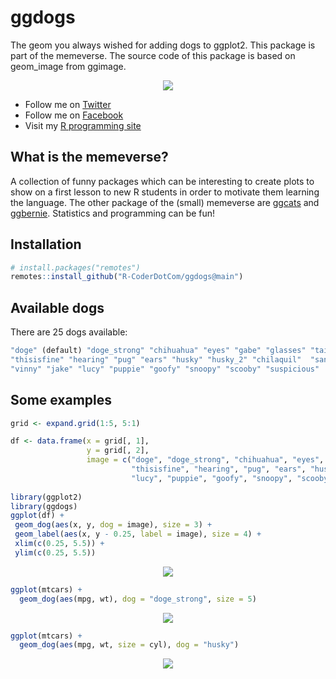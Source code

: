 # ggdogs
The geom you always wished for adding dogs to ggplot2. This package is part of the memeverse.
The source code of this package is based on geom_image from ggimage.


<p align="center">
 <img src="https://user-images.githubusercontent.com/67192157/125283840-13c07680-e319-11eb-8344-389d6c45d4da.png">
</p>


+ Follow me on [Twitter](https://twitter.com/RCoderWeb)
+ Follow me on [Facebook](https://www.facebook.com/RCODERweb)
+ Visit my [R programming site](https://r-coder.com/)

## What is the memeverse?

A collection of funny packages which can be interesting to create plots to show on a first lesson to new R students in order to motivate them learning the language. The other package of the (small) memeverse are [ggcats](https://github.com/R-CoderDotCom/ggcats) and [ggbernie](https://github.com/R-CoderDotCom/ggbernie). Statistics and programming can be fun!

## Installation
```r
# install.packages("remotes")
remotes::install_github("R-CoderDotCom/ggdogs@main")
```


## Available dogs

There are 25 dogs available:

```r
"doge" (default) "doge_strong" "chihuahua" "eyes" "gabe" "glasses" "tail" "surprised"
"thisisfine" "hearing" "pug" "ears" "husky" "husky_2" "chilaquil"  "santa", "bryan",
"vinny" "jake" "lucy" "puppie" "goofy" "snoopy" "scooby" "suspicious"
```

## Some examples

```r
grid <- expand.grid(1:5, 5:1)

df <- data.frame(x = grid[, 1],
                 y = grid[, 2],
                 image = c("doge", "doge_strong", "chihuahua", "eyes", "gabe", "glasses", "tail", "surprised",
                           "thisisfine", "hearing", "pug", "ears", "husky", "husky_2", "chilaquil", "santa", "bryan", "vinny", "jake",
                           "lucy", "puppie", "goofy", "snoopy", "scooby", "suspicious"))
                           
library(ggplot2)
library(ggdogs)
ggplot(df) +
 geom_dog(aes(x, y, dog = image), size = 3) +
 geom_label(aes(x, y - 0.25, label = image), size = 4) +
 xlim(c(0.25, 5.5)) + 
 ylim(c(0.25, 5.5))
```

<p align="center">
 <img src="https://user-images.githubusercontent.com/67192157/136852320-b2088483-a77b-45b8-855e-ec72e60b82c5.png">
</p>


```r
ggplot(mtcars) +
  geom_dog(aes(mpg, wt), dog = "doge_strong", size = 5)
```

<p align="center">
 <img src="https://user-images.githubusercontent.com/67192157/125281199-38671f00-e316-11eb-8dc3-48789ab1e511.png">
</p>


```r
ggplot(mtcars) +
  geom_dog(aes(mpg, wt, size = cyl), dog = "husky")
```

<p align="center">
 <img src="https://user-images.githubusercontent.com/67192157/125281261-4c128580-e316-11eb-9a2b-026545b0675f.png">
</p>





